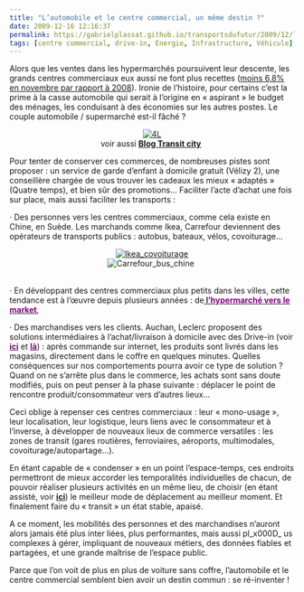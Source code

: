```yaml
---
title: "L’automobile et le centre commercial, un même destin ?"
date: 2009-12-16 12:16:37
permalink: https://gabrielplassat.github.io/transportsdufutur/2009/12/lautomobile-et-le-centre-commercial-un-meme-destin.html
tags: [centre commercial, drive-in, Energie, Infrastructure, Véhicule]
---
```


<p class="MsoNormal"><span>Alors que les ventes dans les hypermarchés poursuivent leur descente, les grands centres commerciaux eux aussi ne font plus recettes (<a href="http://www.lemonde.fr/economie/article/2009/12/14/face-a-un-certain-essoufflement-le-modele-du-centre-commercial-tente-de-se-reinventer_1280306_3234.html">moins 6,8% en novembre par rapport à 2008</a>). Ironie de l’histoire, pour certains c’est la prime à la casse automobile qui serait à l’origine en « aspirant » le budget des ménages, les conduisant à des économies sur les autres postes. Le couple automobile / supermarché est-il fâché ?</span></p> <p class="MsoNormal"><span></span></p> <p align="center" class="MsoNormal"><span><a href="https://gabrielplassat.github.io/transportsdufutur/wp-content/uploads/sites/6/old/6a0120a66d2ad4970b0128765a3e74970c-pi.jpg"><img alt="4L" border="0" class="asset asset-image at-xid-6a0120a66d2ad4970b0128765a3e74970c " src="/wp-content/uploads/sites/6/old/6a0120a66d2ad4970b0128765a3e74970c-800wi.jpg" title="4L" /></a> <br />voir aussi <a href="http://transit-city.blogspot.com/" target="_blank"><strong>Blog Transit city</strong></a> </span></p> <p align="center" class="MsoNormal"><span></span></p> <p class="MsoNormal"><span></span></p>   <!--more-->  <p class="MsoNormal"><span>Pour tenter de conserver ces commerces, de nombreuses pistes sont proposer : un service de garde d’enfant à domicile gratuit (Vélizy 2), une conseillère chargée de vous trouver les cadeaux les mieux « adaptés » (Quatre temps), et bien sûr des promotions… Faciliter l’acte d’achat une fois sur place, mais aussi faciliter les transports : </span></p> <p class="MsoNormal"><span><span>·<span> </span></span></span><span dir="ltr"><span>Des personnes vers les centres commerciaux, comme cela existe en Chine, en Suède. Les marchands comme Ikea, Carrefour deviennent des opérateurs de transports publics : autobus, bateaux, vélos, covoiturage…</span></span></p> <p align="center" class="MsoNormal"><span dir="ltr"><span><a href="https://gabrielplassat.github.io/transportsdufutur/wp-content/uploads/sites/6/old/6a0120a66d2ad4970b0120a7574834970b-pi.png" rel="lightbox"><img alt="Ikea_covoiturage" border="0" class="asset asset-image at-xid-6a0120a66d2ad4970b0120a7574834970b " src="/wp-content/uploads/sites/6/old/6a0120a66d2ad4970b0120a7574834970b-120pi.png" title="Ikea_covoiturage" /></a> <br /><img alt="Carrefour_bus_chine" border="0" class="asset asset-image at-xid-6a0120a66d2ad4970b0120a75746cb970b " src="/wp-content/uploads/sites/6/old/6a0120a66d2ad4970b0120a75746cb970b-120pi.jpg" title="Carrefour_bus_chine" /> <br />  <br /></span></span></p> <p class="MsoNormal"><span><span>·<span> </span></span></span><span dir="ltr"><span>En développant des centres commerciaux plus petits dans les villes, cette tendance est à l’œuvre depuis plusieurs années : de<strong><span style="text-decoration: underline"><a href="http://www.signaux-faibles.fr/"><font color="#800080"> l’hypermarché vers le market</font></a></span></strong>,</span></span></p> <p class="MsoNormal"><span dir="ltr"><span></span></span></p> <p class="MsoNormal"><span><span>·<span> </span></span></span><span dir="ltr"><span>Des marchandises vers les clients. Auchan, Leclerc proposent des solutions intermédiaires à l’achat/livraison à domicile avec des Drive-in (voir <strong><span style="text-decoration: underline"><a href="http://www.auchandrive.fr/"><font color="#800080">ici</font></a></span></strong> et <strong><span style="text-decoration: underline"><a href="http://www.expressdrive.fr/"><font color="#800080">là</font></a></span></strong>) : après commande sur internet, les produits sont livrés dans les magasins, directement dans le coffre en quelques minutes. Quelles conséquences sur nos comportements pourra avoir ce type de solution ? Quand on ne s’arrête plus dans le commerce, les achats sont sans doute modifiés, puis on peut penser à la phase suivante : déplacer le point de rencontre produit/consommateur vers d’autres lieux...</span></span></p> <p class="MsoNormal"><strong><span></span></strong></p> <p class="MsoNormal"><span>Ceci oblige à repenser ces centres commerciaux : leur « mono-usage », leur localisation, leur logistique, leurs liens avec le consommateur et à l’inverse, à développer de nouveaux lieux de commerce versatiles : les zones de transit (gares routières, ferroviaires, aéroports, multimodales, covoiturage/autopartage…). </span></p> <p class="MsoNormal"><span></span></p> <p class="MsoNormal"><span>En étant capable de « condenser » en un point l’espace-temps, ces endroits permettront de mieux accorder les temporalités individuelles de chacun, de pouvoir réaliser plusieurs activités en un même lieu, de choisir (en étant assisté, voir <strong><span style="text-decoration: underline"><a href="http://www.typepad.com/site/blogs/6a0120a66d2ad4970b0128756e7ed4970c/post/6a0120a66d2ad4970b012875a85d74970c/edit">ici</a></span></strong>) le meilleur mode de déplacement au meilleur moment. Et finalement faire du « transit » un état stable, apaisé.</span></p> <p class="MsoNormal"><span></span></p> <p class="MsoNormal"><span>A ce moment, les mobilités des personnes et des marchandises n’auront alors jamais été plus inter liées, plus performantes, mais aussi pl_x000D_
us complexes à gérer, impliquant de nouveaux métiers, des données fiables et partagées, et une grande maîtrise de l’espace public.</span></p> <p class="MsoNormal"><span></span></p> <p class="MsoNormal"><span>Parce que l’on voit de plus en plus de voiture sans coffre, l’automobile et le centre commercial semblent bien avoir un destin commun : se ré-inventer !</span></p>
